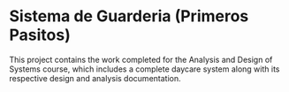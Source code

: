 # Sistema de Guarderia (Primeros Pasitos)

This project contains the work completed for the Analysis and Design of Systems course, which includes a complete daycare system along with its respective design and analysis documentation.
